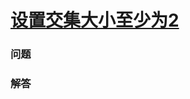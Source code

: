 # [设置交集大小至少为2](https://leetcode-cn.com/problems/set-intersection-size-at-least-two)

### 问题



### 解答

```

```

